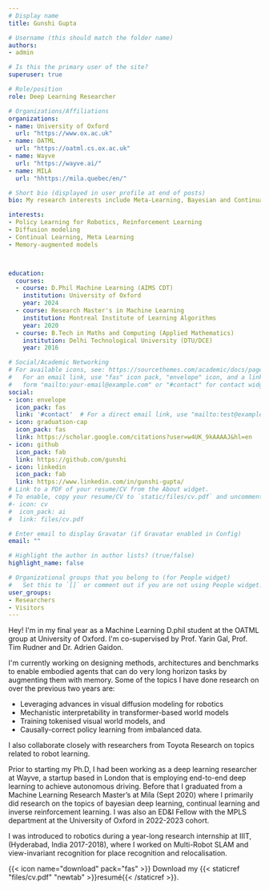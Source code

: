 ```yaml
---
# Display name
title: Gunshi Gupta

# Username (this should match the folder name)
authors:
- admin

# Is this the primary user of the site?
superuser: true

# Role/position
role: Deep Learning Researcher

# Organizations/Affiliations
organizations:
- name: University of Oxford
  url: "https://www.ox.ac.uk"
- name: OATML
  url: "https://oatml.cs.ox.ac.uk"
- name: Wayve 
  url: "https://wayve.ai/"
- name: MILA 
  url: "hhttps://mila.quebec/en/"

# Short bio (displayed in user profile at end of posts)
bio: My research interests include Meta-Learning, Bayesian and Continual Deep Learning, Robotics.

interests:
- Policy Learning for Robotics, Reinforcement Learning
- Diffusion modeling
- Continual Learning, Meta Learning
- Memory-augmented models



education:
  courses:
  - course: D.Phil Machine Learning (AIMS CDT)
    institution: University of Oxford
    year: 2024
  - course: Research Master's in Machine Learning
    institution: Montreal Institute of Learning Algorithms
    year: 2020
  - course: B.Tech in Maths and Computing (Applied Mathematics)
    institution: Delhi Technological University (DTU/DCE)
    year: 2016

# Social/Academic Networking
# For available icons, see: https://sourcethemes.com/academic/docs/page-builder/#icons
#   For an email link, use "fas" icon pack, "envelope" icon, and a link in the
#   form "mailto:your-email@example.com" or "#contact" for contact widget.
social:
- icon: envelope
  icon_pack: fas
  link: '#contact'  # For a direct email link, use "mailto:test@example.org".
- icon: graduation-cap
  icon_pack: fas
  link: https://scholar.google.com/citations?user=w4UK_9kAAAAJ&hl=en
- icon: github
  icon_pack: fab
  link: https://github.com/gunshi
- icon: linkedin
  icon_pack: fab
  link: https://www.linkedin.com/in/gunshi-gupta/
# Link to a PDF of your resume/CV from the About widget.
# To enable, copy your resume/CV to `static/files/cv.pdf` and uncomment the lines below.
#- icon: cv
#  icon_pack: ai
#  link: files/cv.pdf

# Enter email to display Gravatar (if Gravatar enabled in Config)
email: ""

# Highlight the author in author lists? (true/false)
highlight_name: false

# Organizational groups that you belong to (for People widget)
#   Set this to `[]` or comment out if you are not using People widget.
user_groups:
- Researchers
- Visitors
---
```


Hey! I'm in my final year as a Machine Learning D.phil student at the OATML group at University of Oxford. I'm co-supervised by Prof. Yarin Gal, Prof. Tim Rudner and Dr. Adrien Gaidon. 

I'm currently working on designing methods, architectures and benchmarks to enable embodied agents that can do very long horizon tasks by augmenting them with memory. 
Some of the topics I have done research on over the previous two years are: 
- Leveraging advances in visual diffusion modeling for robotics
- Mechanistic interpretability in transformer-based world models
- Training tokenised visual world models, and
- Causally-correct policy learning from imbalanced data.

I also collaborate closely with researchers from Toyota Research on topics related to robot learning.

Prior to starting my Ph.D, I had been working as a deep learning researcher at Wayve, a startup based in London that is employing end-to-end deep learning to achieve autonomous driving. Before that I graduated from a Machine Learning Research Master’s at Mila (Sept 2020) where I primarily did research on the topics of bayesian deep learning, continual learning and inverse reinforcement learning. I was also an ED&I Fellow with the MPLS department at the University of Oxford in 2022-2023 cohort.

I was introduced to robotics during a year-long research internship at IIIT, (Hyderabad, India 2017-2018), where I worked on Multi-Robot SLAM and view-invariant recognition for place recognition and relocalisation.

{{< icon name="download" pack="fas" >}} Download my {{< staticref "files/cv.pdf" "newtab" >}}resumé{{< /staticref >}}.
